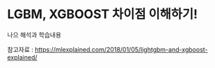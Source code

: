 # LGBM, XGBOOST 차이점 이해하기!





나으 해석과 학습내용



참고자료 : https://mlexplained.com/2018/01/05/lightgbm-and-xgboost-explained/

